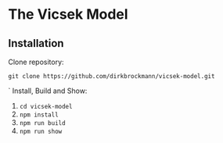 # The Vicsek Model

## Installation

Clone repository:

```shell
git clone https://github.com/dirkbrockmann/vicsek-model.git
```
`
Install, Build and Show:

1. `cd vicsek-model`
2. `npm install`
3. `npm run build`
4. `npm run show`
